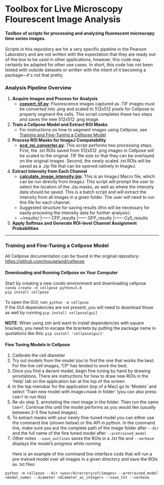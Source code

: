 # Toolbox for Live Microscopy Flourescent Image Analysis
#### Toolbox of scripts for processing and analyzing fluorescent microscopy time series images.
Scripts in this repository are for a very specific pipeline in the Pearson Laboratory and are not written with
the expectation that they are ready out-of-the box to be used in other applications, however, this code
may certainly be adapted for other use cases. In short, this code has not been tested with outside datasets 
or written with the intent of it becoming a package—it's not that pretty. <br>
### Analysis Pipeline Overview
1. **Acquire Images and Process for Analysis**
     * **[convert_tif.py](https://github.com/emmachancellor/fluorescent_image_analysis/blob/main/convert_tif.py)**: Fluorescence images captured as .TIF images must be converted into .png and scaled to 512x512 pixels for Cellpose to properly segment the cells. This script completes these two steps and saves the new 512x512 .png image.  
3. **Train a Cellpose Model and Extract ROI Masks**
     * For instructions on how to segment images using Cellpose, see [Training and Fine-Tuning a Cellpose Model](#cellpose)
5. **Process ROI Masks for ImageJ Compatability**
     * **[ecd_roi_converter.py](https://github.com/emmachancellor/fluorescent_image_analysis/blob/main/ecd_roi_converter.py)**: This script performs two processing steps. First, the .txt ROIs saved from 512x512 .png images in Cellpose will be scaled to the original .TIF file size so that they can be overlayed on the original images. Second, the newly scaled .txt ROIs will be saved as a .zip file that can be opened natively in ImageJ. 
6. **Extract Intensity from Each Channel**
     * **[calculate_image_intensity.ijm](https://github.com/emmachancellor/fluorescent_image_analysis/tree/main)**: This is an ImageJ Macro file, which can be run directly from ImageJ. This script will prompt the user to select the location of the .zip masks, as well as where the intensity data should be saved. This is a batch script and will extract the intensity from all images in a given folder. The user will need to run this file for each channel.
     * Suggested structure for saving results (this will be necessary for easily procesing the intensity data for further analysis):
     * ~/results/
           |–––– CFP_results
           |–––– GFP_results
           |–––– Cy5_results
8. **Apply Softmax and Generate ROI-level Channel Assignment Probabilities**
---
### Training and Fine-Tuning a Cellpose Model <a name="cellpose"></a>
All Cellpose documentation can be found in the original repository: https://github.com/mouseland/cellpose <br>
#### Downloading and Running Cellpose on Your Computer
Start by creating a new condo environment and downloading cellpose <br>
`conda create —n cellpose python=3.8`<br>
`pip install cellpose`<br><br>
To open the GUI, run: `python -m cellpose`<br>
If the GUI dependencies are not present, you will need to download those as well by running `pip install cellpose[gui]`<br><br>
**NOTE**: When using zsh and want to install dependencies with square brackets, you need to escape the brackets by putting the package name in quotations like this:
`pip install 'cellpose[gui]'`
#### Fine Tuning Models in Cellpose
1. Calibrate the cell diameter
2. Try out models from the model zoo to find the one that works the best. For the live cell images, ‘CP’ has tended to work the best.
3. Once you find a decent model, begin fine tuning by hand by drawing annotations. There are instructions for how to draw new ROIs in the ‘Help’ tab on the application bar at the top of the screen.
4. In the top menubar for the application (top of a Mac) go to ‘Models’ and select  ‘Train new model with image+mask in folder’ (you can also press `Cmd+T` to run this)
5. Re-do step 3, annotating the next image in the folder. Then run the same `Cmd+T`. Continue this until the model performs as you would like (usually between 2-5 fine tuned images).
6. To extract masks with your newly fine-tuned model you can either use the command line (shown below) or the API in python. In the command line, make sure you put the complete path of the image folder after `--dir`  and the full name of the fine tuned model after `--pretrained_model` 
7. Other notes `--save_outlines` saves the ROIs in a .txt file and `--verbose` displays the model’s progress while running<br><br>
Here is an example of the command line interface code that will run a pre-trained model over all images in a given directory and save the ROIs as .txt files:
```
python -m cellpose --dir <your/directory/of/images> --pretrained_model <model_name> --diameter <diameter_as_integer> --save_txt --verbose
```
